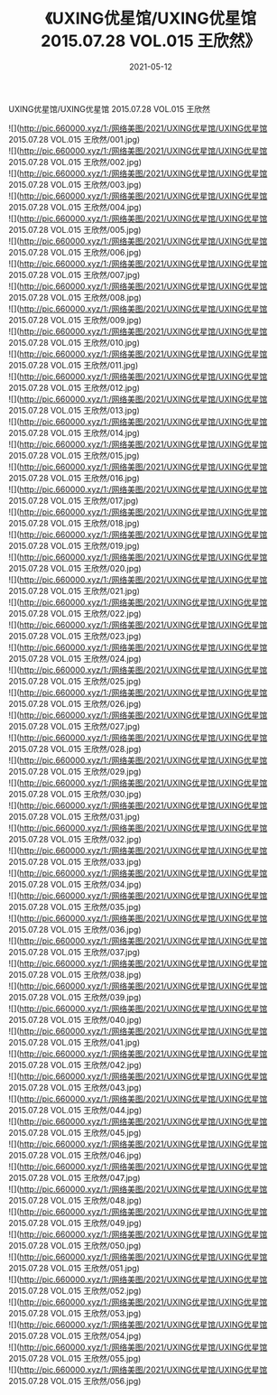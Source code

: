 ﻿---
layout: post
title:  《UXING优星馆/UXING优星馆 2015.07.28 VOL.015 王欣然》
date:   2021-05-12
img: http://pic.660000.xyz/1:/网络美图/2021/UXING优星馆/UXING优星馆 2015.07.28 VOL.015 王欣然/000.jpg
categories: [美女, 清纯, 唯美]
---

UXING优星馆/UXING优星馆 2015.07.28 VOL.015 王欣然

 ![](http://pic.660000.xyz/1:/网络美图/2021/UXING优星馆/UXING优星馆 2015.07.28 VOL.015 王欣然/001.jpg) <br>![](http://pic.660000.xyz/1:/网络美图/2021/UXING优星馆/UXING优星馆 2015.07.28 VOL.015 王欣然/002.jpg) <br>![](http://pic.660000.xyz/1:/网络美图/2021/UXING优星馆/UXING优星馆 2015.07.28 VOL.015 王欣然/003.jpg) <br>![](http://pic.660000.xyz/1:/网络美图/2021/UXING优星馆/UXING优星馆 2015.07.28 VOL.015 王欣然/004.jpg) <br>![](http://pic.660000.xyz/1:/网络美图/2021/UXING优星馆/UXING优星馆 2015.07.28 VOL.015 王欣然/005.jpg) <br>![](http://pic.660000.xyz/1:/网络美图/2021/UXING优星馆/UXING优星馆 2015.07.28 VOL.015 王欣然/006.jpg) <br>![](http://pic.660000.xyz/1:/网络美图/2021/UXING优星馆/UXING优星馆 2015.07.28 VOL.015 王欣然/007.jpg) <br>![](http://pic.660000.xyz/1:/网络美图/2021/UXING优星馆/UXING优星馆 2015.07.28 VOL.015 王欣然/008.jpg) <br>![](http://pic.660000.xyz/1:/网络美图/2021/UXING优星馆/UXING优星馆 2015.07.28 VOL.015 王欣然/009.jpg) <br>![](http://pic.660000.xyz/1:/网络美图/2021/UXING优星馆/UXING优星馆 2015.07.28 VOL.015 王欣然/010.jpg) <br>![](http://pic.660000.xyz/1:/网络美图/2021/UXING优星馆/UXING优星馆 2015.07.28 VOL.015 王欣然/011.jpg) <br>![](http://pic.660000.xyz/1:/网络美图/2021/UXING优星馆/UXING优星馆 2015.07.28 VOL.015 王欣然/012.jpg) <br>![](http://pic.660000.xyz/1:/网络美图/2021/UXING优星馆/UXING优星馆 2015.07.28 VOL.015 王欣然/013.jpg) <br>![](http://pic.660000.xyz/1:/网络美图/2021/UXING优星馆/UXING优星馆 2015.07.28 VOL.015 王欣然/014.jpg) <br>![](http://pic.660000.xyz/1:/网络美图/2021/UXING优星馆/UXING优星馆 2015.07.28 VOL.015 王欣然/015.jpg) <br>![](http://pic.660000.xyz/1:/网络美图/2021/UXING优星馆/UXING优星馆 2015.07.28 VOL.015 王欣然/016.jpg) <br>![](http://pic.660000.xyz/1:/网络美图/2021/UXING优星馆/UXING优星馆 2015.07.28 VOL.015 王欣然/017.jpg) <br>![](http://pic.660000.xyz/1:/网络美图/2021/UXING优星馆/UXING优星馆 2015.07.28 VOL.015 王欣然/018.jpg) <br>![](http://pic.660000.xyz/1:/网络美图/2021/UXING优星馆/UXING优星馆 2015.07.28 VOL.015 王欣然/019.jpg) <br>![](http://pic.660000.xyz/1:/网络美图/2021/UXING优星馆/UXING优星馆 2015.07.28 VOL.015 王欣然/020.jpg) <br>![](http://pic.660000.xyz/1:/网络美图/2021/UXING优星馆/UXING优星馆 2015.07.28 VOL.015 王欣然/021.jpg) <br>![](http://pic.660000.xyz/1:/网络美图/2021/UXING优星馆/UXING优星馆 2015.07.28 VOL.015 王欣然/022.jpg) <br>![](http://pic.660000.xyz/1:/网络美图/2021/UXING优星馆/UXING优星馆 2015.07.28 VOL.015 王欣然/023.jpg) <br>![](http://pic.660000.xyz/1:/网络美图/2021/UXING优星馆/UXING优星馆 2015.07.28 VOL.015 王欣然/024.jpg) <br>![](http://pic.660000.xyz/1:/网络美图/2021/UXING优星馆/UXING优星馆 2015.07.28 VOL.015 王欣然/025.jpg) <br>![](http://pic.660000.xyz/1:/网络美图/2021/UXING优星馆/UXING优星馆 2015.07.28 VOL.015 王欣然/026.jpg) <br>![](http://pic.660000.xyz/1:/网络美图/2021/UXING优星馆/UXING优星馆 2015.07.28 VOL.015 王欣然/027.jpg) <br>![](http://pic.660000.xyz/1:/网络美图/2021/UXING优星馆/UXING优星馆 2015.07.28 VOL.015 王欣然/028.jpg) <br>![](http://pic.660000.xyz/1:/网络美图/2021/UXING优星馆/UXING优星馆 2015.07.28 VOL.015 王欣然/029.jpg) <br>![](http://pic.660000.xyz/1:/网络美图/2021/UXING优星馆/UXING优星馆 2015.07.28 VOL.015 王欣然/030.jpg) <br>![](http://pic.660000.xyz/1:/网络美图/2021/UXING优星馆/UXING优星馆 2015.07.28 VOL.015 王欣然/031.jpg) <br>![](http://pic.660000.xyz/1:/网络美图/2021/UXING优星馆/UXING优星馆 2015.07.28 VOL.015 王欣然/032.jpg) <br>![](http://pic.660000.xyz/1:/网络美图/2021/UXING优星馆/UXING优星馆 2015.07.28 VOL.015 王欣然/033.jpg) <br>![](http://pic.660000.xyz/1:/网络美图/2021/UXING优星馆/UXING优星馆 2015.07.28 VOL.015 王欣然/034.jpg) <br>![](http://pic.660000.xyz/1:/网络美图/2021/UXING优星馆/UXING优星馆 2015.07.28 VOL.015 王欣然/035.jpg) <br>![](http://pic.660000.xyz/1:/网络美图/2021/UXING优星馆/UXING优星馆 2015.07.28 VOL.015 王欣然/036.jpg) <br>![](http://pic.660000.xyz/1:/网络美图/2021/UXING优星馆/UXING优星馆 2015.07.28 VOL.015 王欣然/037.jpg) <br>![](http://pic.660000.xyz/1:/网络美图/2021/UXING优星馆/UXING优星馆 2015.07.28 VOL.015 王欣然/038.jpg) <br>![](http://pic.660000.xyz/1:/网络美图/2021/UXING优星馆/UXING优星馆 2015.07.28 VOL.015 王欣然/039.jpg) <br>![](http://pic.660000.xyz/1:/网络美图/2021/UXING优星馆/UXING优星馆 2015.07.28 VOL.015 王欣然/040.jpg) <br>![](http://pic.660000.xyz/1:/网络美图/2021/UXING优星馆/UXING优星馆 2015.07.28 VOL.015 王欣然/041.jpg) <br>![](http://pic.660000.xyz/1:/网络美图/2021/UXING优星馆/UXING优星馆 2015.07.28 VOL.015 王欣然/042.jpg) <br>![](http://pic.660000.xyz/1:/网络美图/2021/UXING优星馆/UXING优星馆 2015.07.28 VOL.015 王欣然/043.jpg) <br>![](http://pic.660000.xyz/1:/网络美图/2021/UXING优星馆/UXING优星馆 2015.07.28 VOL.015 王欣然/044.jpg) <br>![](http://pic.660000.xyz/1:/网络美图/2021/UXING优星馆/UXING优星馆 2015.07.28 VOL.015 王欣然/045.jpg) <br>![](http://pic.660000.xyz/1:/网络美图/2021/UXING优星馆/UXING优星馆 2015.07.28 VOL.015 王欣然/046.jpg) <br>![](http://pic.660000.xyz/1:/网络美图/2021/UXING优星馆/UXING优星馆 2015.07.28 VOL.015 王欣然/047.jpg) <br>![](http://pic.660000.xyz/1:/网络美图/2021/UXING优星馆/UXING优星馆 2015.07.28 VOL.015 王欣然/048.jpg) <br>![](http://pic.660000.xyz/1:/网络美图/2021/UXING优星馆/UXING优星馆 2015.07.28 VOL.015 王欣然/049.jpg) <br>![](http://pic.660000.xyz/1:/网络美图/2021/UXING优星馆/UXING优星馆 2015.07.28 VOL.015 王欣然/050.jpg) <br>![](http://pic.660000.xyz/1:/网络美图/2021/UXING优星馆/UXING优星馆 2015.07.28 VOL.015 王欣然/051.jpg) <br>![](http://pic.660000.xyz/1:/网络美图/2021/UXING优星馆/UXING优星馆 2015.07.28 VOL.015 王欣然/052.jpg) <br>![](http://pic.660000.xyz/1:/网络美图/2021/UXING优星馆/UXING优星馆 2015.07.28 VOL.015 王欣然/053.jpg) <br>![](http://pic.660000.xyz/1:/网络美图/2021/UXING优星馆/UXING优星馆 2015.07.28 VOL.015 王欣然/054.jpg) <br>![](http://pic.660000.xyz/1:/网络美图/2021/UXING优星馆/UXING优星馆 2015.07.28 VOL.015 王欣然/055.jpg) <br>![](http://pic.660000.xyz/1:/网络美图/2021/UXING优星馆/UXING优星馆 2015.07.28 VOL.015 王欣然/056.jpg) <br>